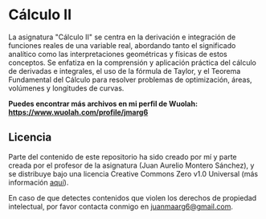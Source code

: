 # Cálculo II

La asignatura "Cálculo II" se centra en la derivación e integración de funciones reales de una variable real, abordando tanto el significado analítico como las interpretaciones geométricas y físicas de estos conceptos. Se enfatiza en la comprensión y aplicación práctica del cálculo de derivadas e integrales, el uso de la fórmula de Taylor, y el Teorema Fundamental del Cálculo para resolver problemas de optimización, áreas, volúmenes y longitudes de curvas.

**Puedes encontrar más archivos en mi perfil de Wuolah: https://www.wuolah.com/profile/jmarg6**

## Licencia

Parte del contenido de este repositorio ha sido creado por mí y parte creada por el profesor de la asignatura (Juan Aurelio Montero Sánchez), y se distribuye bajo una licencia Creative Commons Zero v1.0 Universal (más información [aquí](https://github.com/juanmaarg6/CAL2/blob/main/LICENSE)).

En caso de que detectes contenidos que violen los derechos de propiedad intelectual, por favor contacta conmigo en juanmaarg6@gmail.com.
